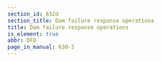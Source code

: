 ```yaml
---
section_id: 632d
section_title: Dam failure response operations
title: Dam failure response operations
is_element: true
abbr: DFO
page_in_manual: 630-5
---
```

